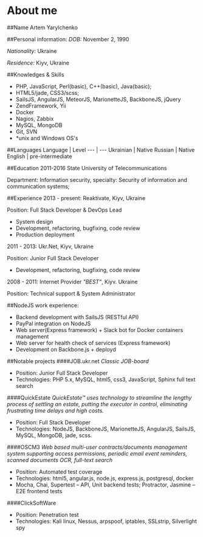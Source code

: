 # About me

##Name
Artem Yarylchenko

##Personal information:
*DOB:* November 2, 1990

*Nationality:* Ukraine

*Residence:* Kiyv, Ukraine

##Knowledges & Skills
- PHP, JavaScript, Perl(basic), C++(basic), Java(basic);
- HTML5/jade, CSS3/scss;
- SailsJS, AngularJS, MeteorJS, MarionetteJS, BackboneJS, jQuery
- ZendFramework, Yii
- Docker
- Nagios, Zabbix
- MySQL, MongoDB
- Git, SVN
- *unix and Windows OS's

##Languages
Language | Level
--- | ---
Ukrainian | Native
Russian | Native
English | pre-intermediate

##Education
2011-2016 State University of Telecommunications

Department: Information security, specialty:  Security of information and communication systems;

##Experience
2013 - present: Reaktivate, Kiyv, Ukraine

Position: Full Stack Developer & DevOps Lead

- System design
- Development, refactoring, bugfixing, code review
- Production deployment

2011 - 2013: Ukr.Net, Kiyv, Ukraine

Position: Junior Full Stack Developer

- Development, refactoring, bugfixing, code review

2008 - 2011: Internet Provider *"BEST"*, Kiyv. Ukraine

Position: Technical support & System Administrator


##NodeJS work experience:
- Backend development with SailsJS (RESTful API)
- PayPal integration on NodeJS
- Web server(Express framework) + Slack bot for Docker containers management
- Web server for health check of services (Express framework)
- Development on Backbone.js + deployd 


##Notable projects
####JOB.ukr.net
*Classic JOB-board*

- Position: Junior Full Stack Developer
- Technologies: PHP 5.x, MySQL, html5, css3, JavaScript, Sphinx full text search

####QuickEstate
*QuickEstate™ uses technology to streamline the lengthy process of settling an estate, putting the executor in control, eliminating frustrating time delays and high costs.*

- Position: Full Stack Developer
- Technologies: NodeJS, BackboneJS, MarionetteJS, AngularJS, SailsJS, MySQL, MongoDB, jade, scss.

####OSCM3
*Web based multi-user contracts/documents management system supporting access permissions, periodic email event reminders, scanned documents OCR, full-text search*

- Position: Automated test coverage
- Technologies: html5, angular.js, node.js, express.js, postgresql, docker
- Mocha, Chai, Supertest – API, Unit backend tests; Protractor, Jasmine – E2E frontend tests

####ClickSoftWare

- Position: Penetration test
- Technologies: Kali linux, Nessus, arpspoof, iptables, SSLstrip, Silverlight spy
